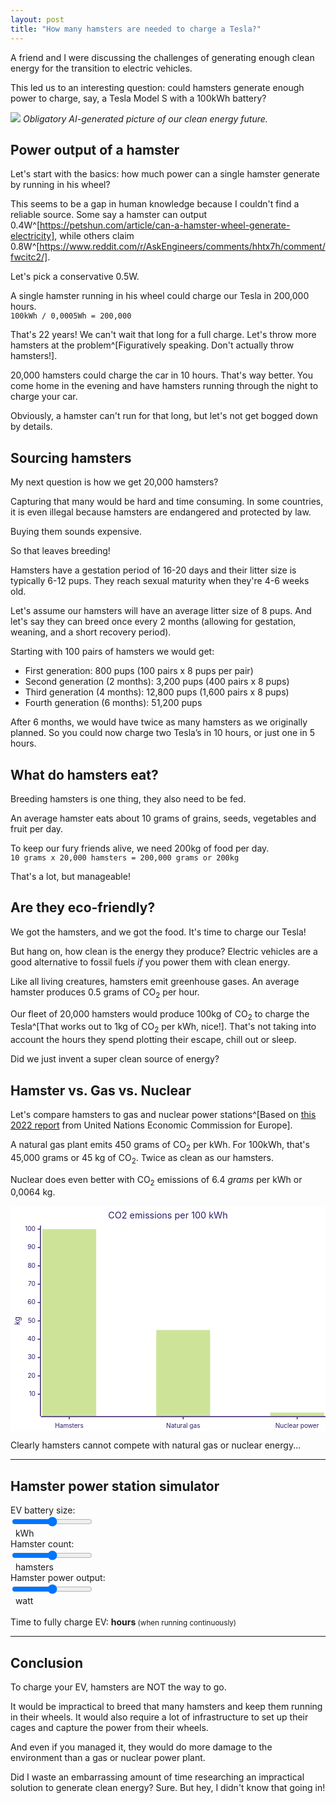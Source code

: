 ```yaml
---
layout: post
title: "How many hamsters are needed to charge a Tesla?"
---
```


A friend and I were discussing the challenges of generating enough clean energy for the transition to electric vehicles.

This led us to an interesting question: could hamsters generate enough power to charge, say, a Tesla Model S with a 100kWh battery?

![](/trivia/how-many-hamsters-are-needed-to-charge-a-tesla/hamsters-charging-a-tesla.jpg)
*Obligatory AI-generated picture of our clean energy future.*

## Power output of a hamster
Let's start with the basics: how much power can a single hamster generate by running in his wheel?

This seems to be a gap in human knowledge because I couldn't find a reliable source. Some say a hamster can output 0.4W^[https://petshun.com/article/can-a-hamster-wheel-generate-electricity], while others claim 0.8W^[https://www.reddit.com/r/AskEngineers/comments/hhtx7h/comment/fwcitc2/]. 

Let's pick a conservative 0.5W.

A single hamster running in his wheel could charge our Tesla in 200,000 hours.  
`100kWh / 0,0005Wh = 200,000`

That's 22 years! We can't wait that long for a full charge. Let's throw more hamsters at the problem^[Figuratively speaking. Don't actually throw hamsters!]. 

20,000 hamsters could charge the car in 10 hours. That's way better. You come home in the evening and have hamsters running through the night to charge your car.

Obviously, a hamster can't run for that long, but let's not get bogged down by details.

## Sourcing hamsters
My next question is how we get 20,000 hamsters?

Capturing that many would be hard and time consuming. In some countries, it is even illegal because hamsters are endangered and protected by law.

Buying them sounds expensive.

So that leaves breeding!

Hamsters have a gestation period of 16-20 days and their litter size is typically 6-12 pups. They reach sexual maturity when they're 4-6 weeks old.

Let's assume our hamsters will have an average litter size of 8 pups. And let's say they can breed once every 2 months (allowing for gestation, weaning, and a short recovery period).

Starting with 100 pairs of hamsters we would get:
* First generation: 800 pups (100 pairs x 8 pups per pair)
* Second generation (2 months): 3,200 pups (400 pairs x 8 pups)
* Third generation (4 months): 12,800 pups (1,600 pairs x 8 pups)
* Fourth generation (6 months): 51,200 pups

After 6 months, we would have twice as many hamsters as we originally planned. So you could now charge two Tesla’s in 10 hours, or just one in 5 hours.

## What do hamsters eat?
Breeding hamsters is one thing, they also need to be fed.

An average hamster eats about 10 grams of grains, seeds, vegetables and fruit per day.

To keep our fury friends alive, we need 200kg of food per day.  
`10 grams x 20,000 hamsters = 200,000 grams or 200kg`

That's a lot, but manageable!

## Are they eco-friendly?
We got the hamsters, and we got the food. It's time to charge our Tesla! 

But hang on, how clean is the energy they produce? Electric vehicles are a good alternative to fossil fuels *if* you power them with clean energy.

Like all living creatures, hamsters emit greenhouse gases. An average hamster produces 0.5 grams of CO<sub>2</sub> per hour.

Our fleet of 20,000 hamsters would produce 100kg of CO<sub>2</sub> to charge the Tesla^[That works out to 1kg of CO<sub>2</sub> per kWh, nice!]. That's not taking into account the hours they spend plotting their escape, chill out or sleep.

Did we just invent a super clean source of energy?

## Hamster vs. Gas vs. Nuclear
Let's compare hamsters to gas and nuclear power stations^[Based on [this 2022 report](https://unece.org/documents/2022/08/integrated-life-cycle-assessment-electricity-sources) from United Nations Economic Commission for Europe].

A natural gas plant emits 450 grams of CO<sub>2</sub> per kWh. For 100kWh, that's 45,000 grams or 45 kg of CO<sub>2</sub>. Twice as clean as our hamsters.

Nuclear does even better with CO<sub>2</sub> emissions of 6.4 *grams* per kWh or 0,0064 kg.

<?xml version="1.0" encoding="UTF-8"?>
<svg aria-roledescription="xychart" role="graphics-document document" viewBox="0 0 700 500" style="max-width: 100%;" xmlns="http://www.w3.org/2000/svg" width="100%" id="graph-div" height="100%" xmlns:xlink="http://www.w3.org/1999/xlink"><style>#graph-div{font-family:"trebuchet ms",verdana,arial,sans-serif;font-size:16px;fill:#000000;}#graph-div .error-icon{fill:#552222;}#graph-div .error-text{fill:#552222;stroke:#552222;}#graph-div .edge-thickness-normal{stroke-width:2px;}#graph-div .edge-thickness-thick{stroke-width:3.5px;}#graph-div .edge-pattern-solid{stroke-dasharray:0;}#graph-div .edge-pattern-dashed{stroke-dasharray:3;}#graph-div .edge-pattern-dotted{stroke-dasharray:2;}#graph-div .marker{fill:#000000;stroke:#000000;}#graph-div .marker.cross{stroke:#000000;}#graph-div svg{font-family:"trebuchet ms",verdana,arial,sans-serif;font-size:16px;}#graph-div :root{--mermaid-font-family:"trebuchet ms",verdana,arial,sans-serif;}</style><g></g><g class="main"><rect fill="white" class="background" height="500" width="700"></rect><g class="chart-title"><text transform="translate(350, 21.75) rotate(0)" text-anchor="middle" dominant-baseline="middle" font-size="20" fill="#321b67" y="0" x="0">CO2 emissions per 100 kWh</text></g><g class="plot"><g class="bar-plot-0"><rect stroke-width="0" stroke="#CDE498" fill="#CDE498" height="415.5" width="119.69999999999999" y="51.5" x="70.68125"></rect><rect stroke-width="0" stroke="#CDE498" fill="#CDE498" height="191.3606550819252" width="119.69999999999999" y="275.6393449180748" x="323.915625"></rect><rect stroke-width="0" stroke="#CDE498" fill="#CDE498" height="8" width="119.69999999999999" y="459" x="577.15"></rect></g></g><g class="bottom-axis"><g class="axis-line"><path stroke-width="2" stroke="#321b67" fill="none" d="M 67.53125,468 L 700,468"></path></g><g class="label"><text transform="translate(130.53125, 479) rotate(0)" text-anchor="middle" dominant-baseline="text-before-edge" font-size="14" fill="#321b67" y="0" x="0">Hamsters</text><text transform="translate(383.765625, 479) rotate(0)" text-anchor="middle" dominant-baseline="text-before-edge" font-size="14" fill="#321b67" y="0" x="0">Natural gas</text><text transform="translate(637, 479) rotate(0)" text-anchor="middle" dominant-baseline="text-before-edge" font-size="14" fill="#321b67" y="0" x="0">Nuclear power</text></g><g class="ticks"><path stroke-width="2" stroke="#321b67" fill="none" d="M 130.53125,469 L 130.53125,474"></path><path stroke-width="2" stroke="#321b67" fill="none" d="M 383.765625,469 L 383.765625,474"></path><path stroke-width="2" stroke="#321b67" fill="none" d="M 637,469 L 637,474"></path></g></g><g class="left-axis"><g class="axisl-line"><path stroke-width="2" stroke="#321b67" fill="none" d="M 66.53125,43.5 L 66.53125,467"></path></g><g class="label"><text transform="translate(55.53125, 51.5) rotate(0)" text-anchor="end" dominant-baseline="middle" font-size="14" fill="#321b67" y="0" x="0">100</text><text transform="translate(55.53125, 92.25260816692266) rotate(0)" text-anchor="end" dominant-baseline="middle" font-size="14" fill="#321b67" y="0" x="0">90</text><text transform="translate(55.53125, 133.00521633384537) rotate(0)" text-anchor="end" dominant-baseline="middle" font-size="14" fill="#321b67" y="0" x="0">80</text><text transform="translate(55.53125, 173.75782450076804) rotate(0)" text-anchor="end" dominant-baseline="middle" font-size="14" fill="#321b67" y="0" x="0">70</text><text transform="translate(55.53125, 214.51043266769074) rotate(0)" text-anchor="end" dominant-baseline="middle" font-size="14" fill="#321b67" y="0" x="0">60</text><text transform="translate(55.53125, 255.2630408346134) rotate(0)" text-anchor="end" dominant-baseline="middle" font-size="14" fill="#321b67" y="0" x="0">50</text><text transform="translate(55.53125, 296.0156490015361) rotate(0)" text-anchor="end" dominant-baseline="middle" font-size="14" fill="#321b67" y="0" x="0">40</text><text transform="translate(55.53125, 336.76825716845883) rotate(0)" text-anchor="end" dominant-baseline="middle" font-size="14" fill="#321b67" y="0" x="0">30</text><text transform="translate(55.53125, 377.5208653353815) rotate(0)" text-anchor="end" dominant-baseline="middle" font-size="14" fill="#321b67" y="0" x="0">20</text><text transform="translate(55.53125, 418.2734735023041) rotate(0)" text-anchor="end" dominant-baseline="middle" font-size="14" fill="#321b67" y="0" x="0">10</text></g><g class="ticks"><path stroke-width="2" stroke="#321b67" fill="none" d="M 65.53125,51.5 L 60.53125,51.5"></path><path stroke-width="2" stroke="#321b67" fill="none" d="M 65.53125,92.25260816692266 L 60.53125,92.25260816692266"></path><path stroke-width="2" stroke="#321b67" fill="none" d="M 65.53125,133.00521633384537 L 60.53125,133.00521633384537"></path><path stroke-width="2" stroke="#321b67" fill="none" d="M 65.53125,173.75782450076804 L 60.53125,173.75782450076804"></path><path stroke-width="2" stroke="#321b67" fill="none" d="M 65.53125,214.51043266769074 L 60.53125,214.51043266769074"></path><path stroke-width="2" stroke="#321b67" fill="none" d="M 65.53125,255.2630408346134 L 60.53125,255.2630408346134"></path><path stroke-width="2" stroke="#321b67" fill="none" d="M 65.53125,296.0156490015361 L 60.53125,296.0156490015361"></path><path stroke-width="2" stroke="#321b67" fill="none" d="M 65.53125,336.76825716845883 L 60.53125,336.76825716845883"></path><path stroke-width="2" stroke="#321b67" fill="none" d="M 65.53125,377.5208653353815 L 60.53125,377.5208653353815"></path><path stroke-width="2" stroke="#321b67" fill="none" d="M 65.53125,418.2734735023041 L 60.53125,418.2734735023041"></path></g><g class="title"><text transform="translate(5, 255.25) rotate(270)" text-anchor="middle" dominant-baseline="text-before-edge" font-size="16" fill="#321b67" y="0" x="0">kg</text></g></g></g><g class="mermaid-tmp-group"></g></svg>

Clearly hamsters cannot compete with natural gas or nuclear energy...

---


## Hamster power station simulator
<script defer src="https://cdn.jsdelivr.net/npm/alpinejs@3.x.x/dist/cdn.min.js"></script>

<div x-data="{ ev_battery: 100, hamster_count: 20000, hamster_power: 0.5 }">
    <div class="flex">
        <div>EV battery size:&nbsp;</div>
        <input type="range" x-model="ev_battery" min="10" max="150" step="1">
        <div>
            &nbsp;<span x-text="ev_battery"></span> kWh
        </div>
    </div>
    <div class="flex">
        <div class="pr-2">Hamster count:&nbsp;</div>
        <input type="range" x-model="hamster_count" min="100" max="50000" step="100">
        <div>
            &nbsp; <span x-text="hamster_count"></span> hamsters
        </div>
    </div>
    <div class="flex">
        <div>Hamster power output:&nbsp;</div>
        <input type="range" x-model="hamster_power" min="0.1" max="10" step="0.1">
        <div>
            &nbsp;<span x-text="hamster_power"></span> watt
        </div>
    </div>
    <br>
    <div>
        Time to fully charge EV:
        <strong>
            <span x-text="Math.round((ev_battery / (hamster_count * hamster_power / 1000) * 100)) / 100"></span>
            hours
        </strong>
        <small>(when running continuously)</small>
    </div>
</div>

---

## Conclusion
To charge your EV, hamsters are NOT the way to go.

It would be impractical to breed that many hamsters and keep them running in their wheels. It would also require a lot of infrastructure to set up their cages and capture the power from their wheels.

And even if you managed it, they would do more damage to the environment than a gas or nuclear power plant.

Did I waste an embarrassing amount of time researching an impractical solution to generate clean energy? Sure. But hey, I didn't know that going in!
